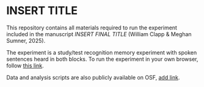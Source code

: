 # INSERT TITLE

This repository contains all materials required to run the experiment included in the manuscript *INSERT FINAL TITLE* (William Clapp \& Meghan Sumner, 2025).

The experiment is a study/test recognition memory experiment with spoken sentences heard in both blocks. To run the experiment in your own browser, follow [this link](https://github.com/willclapp/socially-guided-attention/exp/exp.html).

Data and analysis scripts are also publicly available on OSF, [add link](https://osf.io).